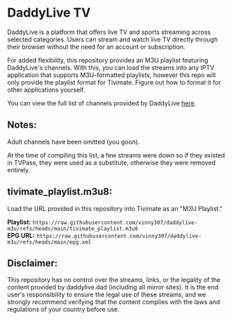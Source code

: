 # DaddyLive TV
DaddyLive is a platform that offers live TV and sports streaming across selected categories. Users can stream and watch live TV directly through their browser without the need for an account or subscription.

For added flexibility, this repository provides an M3U playlist featuring DaddyLive's channels. With this, you can load the streams into any IPTV application that supports M3U-formatted playlists, however this repo will only provide the playlist format for Tivimate. Figure out how to format it for other applications yourself.

You can view the full list of channels provided by DaddyLive [here](https://daddylive.dad/24-7-channels.php). 

## Notes: 

Adult channels have been omitted (you goon).

At the time of compiling this list, a few streams were down so if they existed in TVPass, they were used as a substitute, otherwise they were removed entirely.
## tivimate_playlist.m3u8:
Load the URL provided in this repository into Tivimate as an "M3U Playlist."
  
   **Playlist:** `https://raw.githubusercontent.com/vinny307/daddylive-m3u/refs/heads/main/tivimate_playlist.m3u8`  
   **EPG URL:** `https://raw.githubusercontent.com/vinny307/daddylive-m3u/refs/heads/main/epg.xml`  

## Disclaimer:

This repository has no control over the streams, links, or the legality of the content provided by daddylive.dad (including all mirror sites). It is the end user's responsibility to ensure the legal use of these streams, and we strongly recommend verifying that the content complies with the laws and regulations of your country before use.

